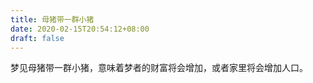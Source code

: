 ```yaml
---
title: 母猪带一群小猪
date: 2020-02-15T20:54:12+08:00
draft: false
---
```


梦见母猪带一群小猪，意味着梦者的财富将会增加，或者家里将会增加人口。

